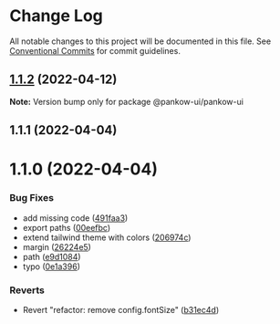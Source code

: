 # Change Log

All notable changes to this project will be documented in this file.
See [Conventional Commits](https://conventionalcommits.org) for commit guidelines.

## [1.1.2](https://github.com/samuelstroschein/pankow-ui/compare/@pankow-ui/pankow-ui@1.1.1...@pankow-ui/pankow-ui@1.1.2) (2022-04-12)

**Note:** Version bump only for package @pankow-ui/pankow-ui





## 1.1.1 (2022-04-04)



# 1.1.0 (2022-04-04)


### Bug Fixes

* add missing code ([491faa3](https://github.com/samuelstroschein/pankow-ui/commit/491faa3fca9fa741284628503ef23a8828b73752))
* export paths ([00eefbc](https://github.com/samuelstroschein/pankow-ui/commit/00eefbc5524b898edd2d9c47ba82da92f63431ea))
* extend tailwind theme with colors ([206974c](https://github.com/samuelstroschein/pankow-ui/commit/206974c5518042c2454c9d33df8eaa89d70914e2))
* margin ([26224e5](https://github.com/samuelstroschein/pankow-ui/commit/26224e5463bd5f5dc0b8a3cf194b8797eb6f09d5))
* path ([e9d1084](https://github.com/samuelstroschein/pankow-ui/commit/e9d10842750cc56a7533b32315ed0ef6baef46ba))
* typo ([0e1a396](https://github.com/samuelstroschein/pankow-ui/commit/0e1a3967cfdef022b53f6f2d08e3df44f89af837))


### Reverts

* Revert "refactor: remove config.fontSize" ([b31ec4d](https://github.com/samuelstroschein/pankow-ui/commit/b31ec4d652b3572c1f1e37384a061ce30d7a07ec))

